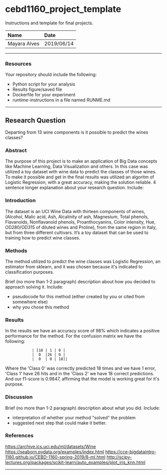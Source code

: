 # cebd1160_project_template
Instructions and template for final projects.

| Name | Date |
|:-------|:---------------|
|Mayara Alves | 2019/06/14|

-----

### Resources
Your repository should include the following:

- Python script for your analysis
- Results figure/saved file
- Dockerfile for your experiment
- runtime-instructions in a file named RUNME.md

-----

## Research Question

Departing from 13 wine components is it possible to predict the wines classes?

### Abstract
The purpose of this project is to make an application of Big Data concepts like Machine Learning, Data Visualization and others. In this case was utilized a toy dataset with wine data to predict the classes of those wines. To make it possible and get in the final results was utilized an algoritm of Logistic Regression, with a great accuracy, making the solution reliable.
4 sentence longer explanation about your research question. Include:

### Introduction

The dataset is an UCI Wine Data with thirteen components of wines, (Alcohol, Malic acid, Ash, Alcalinity of ash, Magnesium, Total phenols, Flavanoids, Nonflavanoid phenols, Proanthocyanins, Color intensity, Hue, OD280/OD315 of diluted wines and Proline), from the same region in Italy, but from three different cultivars. It’s a toy dataset that can be used to training how to predict wine classes.


### Methods

The method utilized to predict the wine classes was Logistic Regression, an estimator from sklearn, and it was chosen because it's indicated to classification purposes.

Brief (no more than 1-2 paragraph) description about how you decided to approach solving it. Include:

- pseudocode for this method (either created by you or cited from somewhere else)
- why you chose this method

### Results

In the results we have an accuracy score of 98% which indicates a positive performance for the method. 
For the confusion matrix we have the following:

                | [18 | 1 | 0 |
                |  0  |26 | 0 |
                |  0  | 0 | 18]|

Where the 'Class 0' was correctly predicted 18 times and we have 1 error, 'Class 1' have 26 hits and in the 'Class 2' we have 18 correct predictions. And our f1-score is 0.9847, affirming that the model is working great for it's purpose.

                   


### Discussion
Brief (no more than 1-2 paragraph) description about what you did. Include:

- interpretation of whether your method "solved" the problem
- suggested next step that could make it better.

### References
https://archive.ics.uci.edu/ml/datasets/Wine
https://seaborn.pydata.org/examples/index.html
https://cce-bigdataintro-1160.github.io/CEBD-1160-spring-2019/8-ml.html
http://scipy-lectures.org/packages/scikit-learn/auto_examples/plot_iris_knn.html


-------
